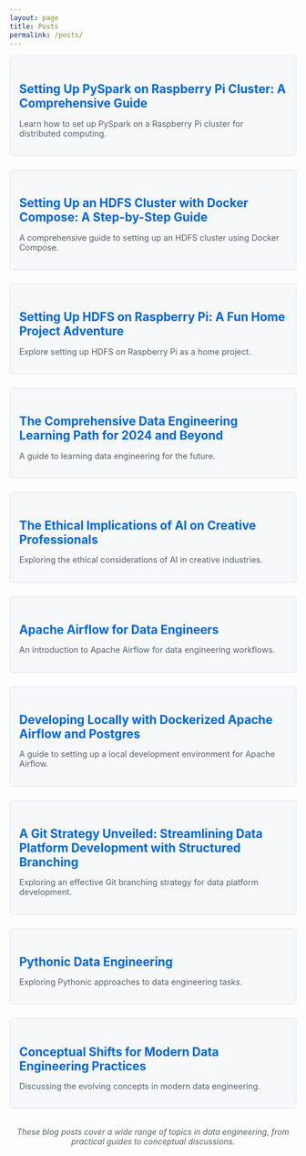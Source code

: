 ```yaml
---
layout: page
title: Posts
permalink: /posts/
---
```


<div style="display: grid; grid-template-columns: repeat(auto-fit, minmax(300px, 1fr)); gap: 1.5rem;">

  <div style="border: 1px solid #e1e4e8; border-radius: 6px; padding: 1rem; background-color: #f6f8fa;">
    <h2 style="font-size: 1.3rem; margin-bottom: 0.5rem;"><a href="https://medium.com/@bytemedirk/setting-up-pyspark-on-raspberry-pi-cluster-a-comprehensive-guide-946aa33d617b" target="_blank" rel="noopener noreferrer" style="color: #0366d6; text-decoration: none;">Setting Up PySpark on Raspberry Pi Cluster: A Comprehensive Guide</a></h2>
    <p style="color: #586069; font-size: 0.9rem;">Learn how to set up PySpark on a Raspberry Pi cluster for distributed computing.</p>
  </div>

  <div style="border: 1px solid #e1e4e8; border-radius: 6px; padding: 1rem; background-color: #f6f8fa;">
    <h2 style="font-size: 1.3rem; margin-bottom: 0.5rem;"><a href="https://medium.com/@bytemedirk/setting-up-an-hdfs-cluster-with-docker-compose-a-step-by-step-guide-4541cd15b168" target="_blank" rel="noopener noreferrer" style="color: #0366d6; text-decoration: none;">Setting Up an HDFS Cluster with Docker Compose: A Step-by-Step Guide</a></h2>
    <p style="color: #586069; font-size: 0.9rem;">A comprehensive guide to setting up an HDFS cluster using Docker Compose.</p>
  </div>

  <div style="border: 1px solid #e1e4e8; border-radius: 6px; padding: 1rem; background-color: #f6f8fa;">
    <h2 style="font-size: 1.3rem; margin-bottom: 0.5rem;"><a href="https://medium.com/@bytemedirk/setting-up-hdfs-on-raspberry-pi-a-fun-home-project-adventure-bb6c7d2fc426" target="_blank" rel="noopener noreferrer" style="color: #0366d6; text-decoration: none;">Setting Up HDFS on Raspberry Pi: A Fun Home Project Adventure</a></h2>
    <p style="color: #586069; font-size: 0.9rem;">Explore setting up HDFS on Raspberry Pi as a home project.</p>
  </div>

  <div style="border: 1px solid #e1e4e8; border-radius: 6px; padding: 1rem; background-color: #f6f8fa;">
    <h2 style="font-size: 1.3rem; margin-bottom: 0.5rem;"><a href="https://medium.com/@bytemedirk/the-comprehensive-data-engineering-learning-path-for-2024-and-beyond-bf608764d953" target="_blank" rel="noopener noreferrer" style="color: #0366d6; text-decoration: none;">The Comprehensive Data Engineering Learning Path for 2024 and Beyond</a></h2>
    <p style="color: #586069; font-size: 0.9rem;">A guide to learning data engineering for the future.</p>
  </div>

  <div style="border: 1px solid #e1e4e8; border-radius: 6px; padding: 1rem; background-color: #f6f8fa;">
    <h2 style="font-size: 1.3rem; margin-bottom: 0.5rem;"><a href="https://medium.com/@bytemedirk/the-ethical-implications-of-ai-on-creative-professionals-38ec6ed983e2" target="_blank" rel="noopener noreferrer" style="color: #0366d6; text-decoration: none;">The Ethical Implications of AI on Creative Professionals</a></h2>
    <p style="color: #586069; font-size: 0.9rem;">Exploring the ethical considerations of AI in creative industries.</p>
  </div>

  <div style="border: 1px solid #e1e4e8; border-radius: 6px; padding: 1rem; background-color: #f6f8fa;">
    <h2 style="font-size: 1.3rem; margin-bottom: 0.5rem;"><a href="https://medium.com/@bytemedirk/apache-airflow-for-data-engineers-ca39cc897070" target="_blank" rel="noopener noreferrer" style="color: #0366d6; text-decoration: none;">Apache Airflow for Data Engineers</a></h2>
    <p style="color: #586069; font-size: 0.9rem;">An introduction to Apache Airflow for data engineering workflows.</p>
  </div>

  <div style="border: 1px solid #e1e4e8; border-radius: 6px; padding: 1rem; background-color: #f6f8fa;">
    <h2 style="font-size: 1.3rem; margin-bottom: 0.5rem;"><a href="https://medium.com/@bytemedirk/developing-locally-with-dockerized-apache-airflow-and-postgres-a2890b8ae199" target="_blank" rel="noopener noreferrer" style="color: #0366d6; text-decoration: none;">Developing Locally with Dockerized Apache Airflow and Postgres</a></h2>
    <p style="color: #586069; font-size: 0.9rem;">A guide to setting up a local development environment for Apache Airflow.</p>
  </div>

  <div style="border: 1px solid #e1e4e8; border-radius: 6px; padding: 1rem; background-color: #f6f8fa;">
    <h2 style="font-size: 1.3rem; margin-bottom: 0.5rem;"><a href="https://medium.com/@bytemedirk/a-git-strategy-unveiled-streamlining-data-platform-development-with-structured-branching-8201fd224be0" target="_blank" rel="noopener noreferrer" style="color: #0366d6; text-decoration: none;">A Git Strategy Unveiled: Streamlining Data Platform Development with Structured Branching</a></h2>
    <p style="color: #586069; font-size: 0.9rem;">Exploring an effective Git branching strategy for data platform development.</p>
  </div>

  <div style="border: 1px solid #e1e4e8; border-radius: 6px; padding: 1rem; background-color: #f6f8fa;">
    <h2 style="font-size: 1.3rem; margin-bottom: 0.5rem;"><a href="https://medium.com/@bytemedirk/pythonic-data-engineering-f35b138397d6" target="_blank" rel="noopener noreferrer" style="color: #0366d6; text-decoration: none;">Pythonic Data Engineering</a></h2>
    <p style="color: #586069; font-size: 0.9rem;">Exploring Pythonic approaches to data engineering tasks.</p>
  </div>

  <div style="border: 1px solid #e1e4e8; border-radius: 6px; padding: 1rem; background-color: #f6f8fa;">
    <h2 style="font-size: 1.3rem; margin-bottom: 0.5rem;"><a href="https://medium.com/@bytemedirk/conceptual-shifts-for-modern-data-engineering-practices-01d64aa0b6b1" target="_blank" rel="noopener noreferrer" style="color: #0366d6; text-decoration: none;">Conceptual Shifts for Modern Data Engineering Practices</a></h2>
    <p style="color: #586069; font-size: 0.9rem;">Discussing the evolving concepts in modern data engineering.</p>
  </div>

</div>

<p style="text-align: center; margin-top: 2rem; font-style: italic; color: #586069;">These blog posts cover a wide range of topics in data engineering, from practical guides to conceptual discussions.</p>
